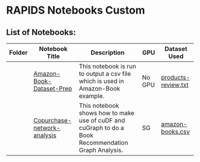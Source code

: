 # RAPIDS Notebooks Custom

## List of Notebooks:

| Folder    | Notebook Title         | Description                                                                                                                                                                                                                   | GPU  | Dataset Used
|-----------|------------------------|-------------------------------------------------------------------------------------------------------------------------------------------------------------------------------------------------------------------------------|----|----|
|    | [Amazon-Book-Dataset-Prep](Amazon-Book-Dataset-Prep.ipynb)  | This notebook is run to output a csv file which is used in Amazon-Book example.                                                                                                                                | No GPU | [products-review.txt](https://hpe.sharepoint.com/:f:/t/sgbestlabbamboo/EkCwdSWRZRVLtlB2a-oTsIIBJG6Q6C4ntMSfzwFpufRXGA?e=cNWFFL) |
|    | [Copurchase-network-analysis](Copurchase-network-analysis.ipynb)           | This notebook shows how to make use of cuDF and cuGraph to do a Book Recommendation Graph Analysis.                                                                                                                             | SG | [amazon-books.csv](https://hpe.sharepoint.com/:f:/t/sgbestlabbamboo/EkCwdSWRZRVLtlB2a-oTsIIBJG6Q6C4ntMSfzwFpufRXGA?e=cNWFFL) |

